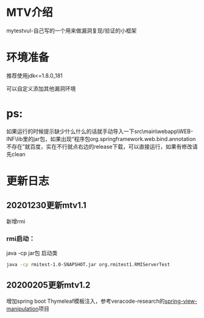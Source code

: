 # MTV介绍
mytestvul-自己写的一个用来做漏洞复现/验证的小框架
# 环境准备
推荐使用jdk<=1.8.0_181

可以自定义添加其他漏洞环境
# ps:
如果运行的时候提示缺少什么什么的话就手动导入一下src\main\webapp\WEB-INF\lib里的jar包，如果出现“程序包org.springframework.web.bind.annotation不存在”就百度，实在不行就点右边的release下载，可以直接运行，如果有修改请先clean
# 更新日志
## 20201230更新mtv1.1
新增rmi
### rmi启动：
java -cp jar包 启动类
```bash
java -cp rmitest-1.0-SNAPSHOT.jar org.rmitest1.RMIServerTest
```
## 20200205更新mtv1.2
增加spring boot Thymeleaf模板注入，参考veracode-research的[spring-view-manipulation](https://github.com/veracode-research/spring-view-manipulation "spring-view-manipulation")项目
